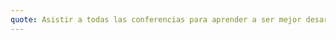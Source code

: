 ```yaml
---
quote: Asistir a todas las conferencias para aprender a ser mejor desarrolladora y aprender IA
---
```

